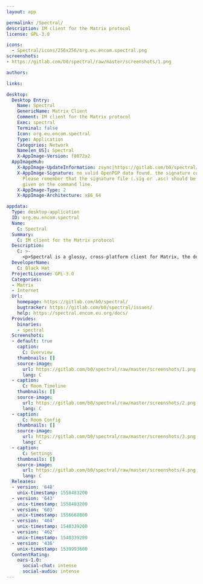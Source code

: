 ```yaml
---
layout: app

permalink: /Spectral/
description: IM client for the Matrix protocol
license: GPL-3.0

icons:
  - Spectral/icons/256x256/org.eu.encom.spectral.png
screenshots:
- https://gitlab.com/b0/spectral/raw/master/screenshots/1.png

authors:

links:

desktop:
  Desktop Entry:
    Name: Spectral
    GenericName: Matrix Client
    Comment: IM client for the Matrix protocol
    Exec: spectral
    Terminal: false
    Icon: org.eu.encom.spectral
    Type: Application
    Categories: Network
    Name[en_US]: Spectral
    X-AppImage-Version: f8072a2
  AppImageHub:
    X-AppImage-UpdateInformation: zsync|https://gitlab.com/b0/spectral/-/jobs/artifacts/master/raw/Spectral-x86_64.AppImage.zsync?job=build-appimage
    X-AppImage-Signature: no valid OpenPGP data found. the signature could not be verified.
      Please remember that the signature file (.sig or .asc) should be the first file
      given on the command line.
    X-AppImage-Type: 2
    X-AppImage-Architecture: x86_64

appdata:
  Type: desktop-application
  ID: org.eu.encom.spectral
  Name:
    C: Spectral
  Summary:
    C: IM client for the Matrix protocol
  Description:
    C: >-
      <p>Spectral is a glossy, cross-platform client for Matrix, the decentralized communication protocol for instant messaging.</p>
  DeveloperName:
    C: Black Hat
  ProjectLicense: GPL-3.0
  Categories:
  - Matrix
  - Internet
  Url:
    homepage: https://gitlab.com/b0/spectral/
    bugtracker: https://gitlab.com/b0/spectral/issues/
    help: https://spectral.encom.eu.org/docs/
  Provides:
    binaries:
    - spectral
  Screenshots:
  - default: true
    caption:
      C: Overview
    thumbnails: []
    source-image:
      url: https://gitlab.com/b0/spectral/raw/master/screenshots/1.png
      lang: C
  - caption:
      C: Room Timeline
    thumbnails: []
    source-image:
      url: https://gitlab.com/b0/spectral/raw/master/screenshots/2.png
      lang: C
  - caption:
      C: Room Config
    thumbnails: []
    source-image:
      url: https://gitlab.com/b0/spectral/raw/master/screenshots/3.png
      lang: C
  - caption:
      C: Settings
    thumbnails: []
    source-image:
      url: https://gitlab.com/b0/spectral/raw/master/screenshots/4.png
      lang: C
  Releases:
  - version: '648'
    unix-timestamp: 1558483200
  - version: '643'
    unix-timestamp: 1558483200
  - version: '603'
    unix-timestamp: 1556668800
  - version: '464'
    unix-timestamp: 1540339200
  - version: '462'
    unix-timestamp: 1540339200
  - version: '436'
    unix-timestamp: 1539993600
  ContentRating:
    oars-1.0:
      social-chat: intense
      social-audio: intense
---
```

